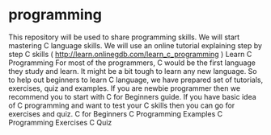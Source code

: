 # programming
This repository will be used to share programming skills. 
We will start mastering C language skills. We will use an online tutorial explaining step by step C skills ( http://learn.onlinegdb.com/learn_c_programming )
Learn C Programming
For most of the programmers, C would be the first language they study and learn. It might be a bit tough to learn any new language. So to help out beginners to learn C language, we have prepared set of tutorials, exercises, quiz and examples.
If you are newbie programmer then we recommend you to start with C for Beginners guide. If you have basic idea of C programming and want to test your C skills then you can go for exercises and quiz.
C for Beginners
C Programming Examples
C Programming Exercises
C Quiz
